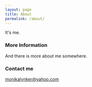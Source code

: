 ```yaml
---
layout: page
title: About
permalink: /about/
---
```


It's me.

### More Information

And there is more about me somewhere.

### Contact me

[monikalynker@yahoo.com](mailto:monikalynker@yahoo.com)
